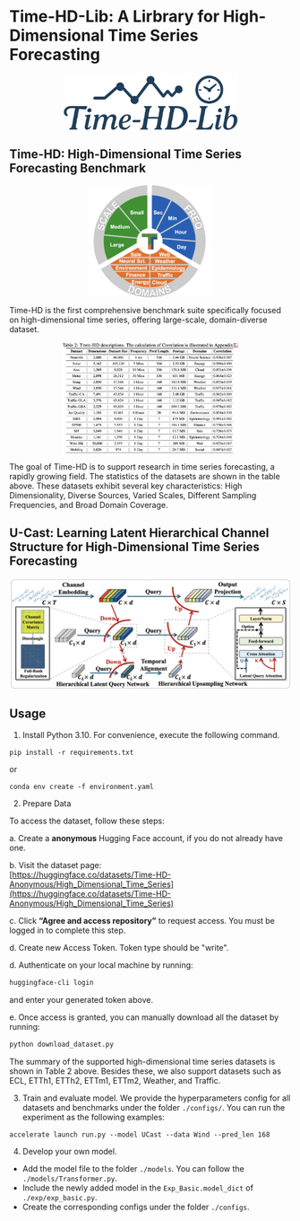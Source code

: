 # Time-HD-Lib: A Lirbrary for High-Dimensional Time Series Forecasting

<p align="center">
<img src="./pic/Logo.png" height = "100" alt="" align=center />
</p>

## Time-HD: High-Dimensional Time Series Forecasting Benchmark
<p align="center">
<img src=".\pic\Time-HD.png" height = "200" alt="" align=center />
</p>
Time-HD is the first comprehensive benchmark suite specifically focused on high-dimensional time series, offering large-scale, domain-diverse dataset.

<p align="center">
<img src=".\pic\dataset.png" height = "200" alt="" align=center />
</p>
The goal of Time-HD is to support research in time series forecasting, a rapidly growing field. The statistics of the datasets are shown in the table above. These datasets exhibit several key characteristics: High Dimensionality, Diverse Sources, Varied Scales, Different Sampling Frequencies, and Broad Domain Coverage.


## U-Cast: Learning Latent Hierarchical Channel Structure for High-Dimensional Time Series Forecasting

<p align="center">
<img src=".\pic\U-Cast.png" height = "200" alt="" align=center />
</p>


## Usage
1. Install Python 3.10. For convenience, execute the following command.

```
pip install -r requirements.txt
```
or
```
conda env create -f environment.yaml
```

2. Prepare Data

To access the dataset, follow these steps:

a. Create a **anonymous** Hugging Face account, if you do not already have one.

b. Visit the dataset page:  
   [https://huggingface.co/datasets/Time-HD-Anonymous/High_Dimensional_Time_Series](https://huggingface.co/datasets/Time-HD-Anonymous/High_Dimensional_Time_Series)

c. Click **“Agree and access repository”** to request access. You must be logged in to complete this step.

d. Create new Access Token. Token type should be "write".

d. Authenticate on your local machine by running:

   ```bash
   huggingface-cli login
   ```
   and enter your generated token above.

e. Once access is granted, you can manually download all the dataset by running:

   ```bash
   python download_dataset.py
   ```

The summary of the supported high-dimensional time series datasets is shown in Table 2 above. Besides these, we also support datasets such as ECL, ETTh1, ETTh2, ETTm1, ETTm2, Weather, and Traffic.

3. Train and evaluate model. We provide the hyperparameters config for all datasets and benchmarks under the folder `./configs/`. You can run the experiment as the following examples:

```
accelerate launch run.py --model UCast --data Wind --pred_len 168
```

4. Develop your own model.

- Add the model file to the folder `./models`. You can follow the `./models/Transformer.py`.
- Include the newly added model in the `Exp_Basic.model_dict` of  `./exp/exp_basic.py`.
- Create the corresponding configs under the folder `./configs`.